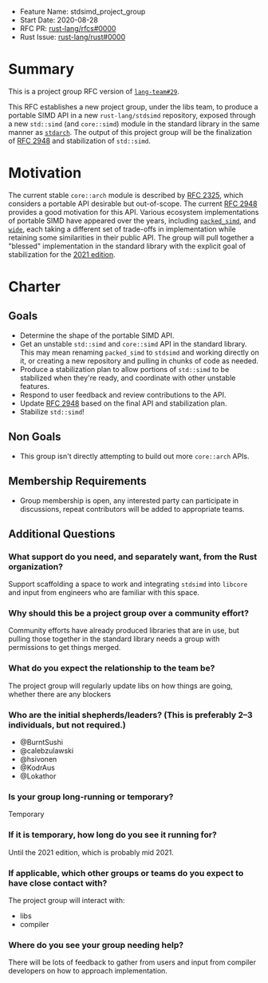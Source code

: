 - Feature Name: stdsimd_project_group
- Start Date: 2020-08-28
- RFC PR: [rust-lang/rfcs#0000](https://github.com/rust-lang/rfcs/pull/0000)
- Rust Issue: [rust-lang/rust#0000](https://github.com/rust-lang/rust/issues/0000)

# Summary
[summary]: #summary

This is a project group RFC version of [`lang-team#29`].

This RFC establishes a new project group, under the libs team, to produce a portable SIMD API in a new `rust-lang/stdsimd` repository, exposed through a new `std::simd` (and `core::simd`) module in the standard library in the same manner as [`stdarch`]. The output of this project group will be the finalization of [RFC 2948] and stabilization of `std::simd`.

# Motivation
[motivation]: #motivation

The current stable `core::arch` module is described by [RFC 2325], which considers a portable API desirable but out-of-scope. The current [RFC 2948] provides a good motivation for this API. Various ecosystem implementations of portable SIMD have appeared over the years, including [`packed_simd`], and [`wide`], each taking a different set of trade-offs in implementation while retaining some similarities in their public API. The group will pull together a "blessed" implementation in the standard library with the explicit goal of stabilization for the [2021 edition].

# Charter
[charter]: #charter

## Goals

- Determine the shape of the portable SIMD API.
- Get an unstable `std::simd` and `core::simd` API in the standard library. This may mean renaming `packed_simd` to `stdsimd` and working directly on it, or creating a new repository and pulling in chunks of code as needed.
- Produce a stabilization plan to allow portions of `std::simd` to be stabilized when they're ready, and coordinate with other unstable features.
- Respond to user feedback and review contributions to the API.
- Update [RFC 2948] based on the final API and stabilization plan.
- Stabilize `std::simd`!

## Non Goals

- This group isn't directly attempting to build out more `core::arch` APIs.

## Membership Requirements

- Group membership is open, any interested party can participate in discussions, repeat contributors will be added to appropriate teams.

## Additional Questions

### What support do you need, and separately want, from the Rust organization?

Support scaffolding a space to work and integrating `stdsimd` into `libcore` and input from engineers who are familiar with this space.

### Why should this be a project group over a community effort?

Community efforts have already produced libraries that are in use, but pulling those together in the standard library needs a group with permissions to get things merged.

### What do you expect the relationship to the team be?

The project group will regularly update libs on how things are going, whether there are any blockers

### Who are the initial shepherds/leaders? (This is preferably 2–3 individuals, but not required.)

- @BurntSushi
- @calebzulawski
- @hsivonen
- @KodrAus
- @Lokathor

### Is your group long-running or temporary?

Temporary

### If it is temporary, how long do you see it running for?

Until the 2021 edition, which is probably mid 2021.

### If applicable, which other groups or teams do you expect to have close contact with?

The project group will interact with:

- libs
- compiler

### Where do you see your group needing help?

There will be lots of feedback to gather from users and input from compiler developers on how to approach implementation.

[`packed_simd`]: https://github.com/rust-lang/packed_simd
[`wide`]: https://github.com/Lokathor/wide
[`stdarch`]: https://github.com/rust-lang/stdarch
[2021 edition]: https://github.com/rust-lang/rfcs/pull/2966
[RFC 2948]: https://github.com/rust-lang/rfcs/pull/2948
[RFC 2325]: https://rust-lang.github.io/rfcs/2325-stable-simd.html
[`lang-team#29`]: https://github.com/rust-lang/lang-team/issues/29
